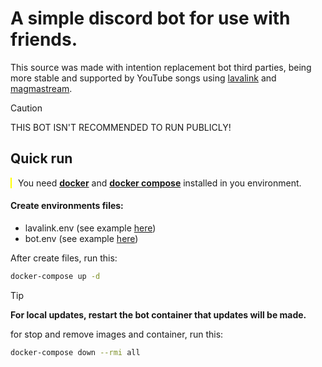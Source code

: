# A simple discord bot for use with friends.

This source was made with intention replacement bot third parties, being more stable and supported by YouTube songs using [lavalink](https://lavalink.dev/) and [magmastream](https://docs.magmastream.com/).

> [!CAUTION]
> THIS BOT ISN'T RECOMMENDED TO RUN PUBLICLY!


## Quick run

<div style="border-left: 2px solid yellow; padding-left: 10px">
    You need <strong><a href="https://docs.docker.com/compose/">docker</a></strong> and <strong><a href="https://docs.docker.com/compose/">docker compose</a></strong> installed in you environment.
</div>

#### Create environments files:

- lavalink.env (see example [here](lavalink.env.example))
- bot.env (see example [here](bot.env.example))

After create files, run this:

```bash
docker-compose up -d
```
> [!TIP]
> **For local updates, restart the bot container that updates will be made.**


for stop and remove images and container, run this:
```bash
docker-compose down --rmi all
```
